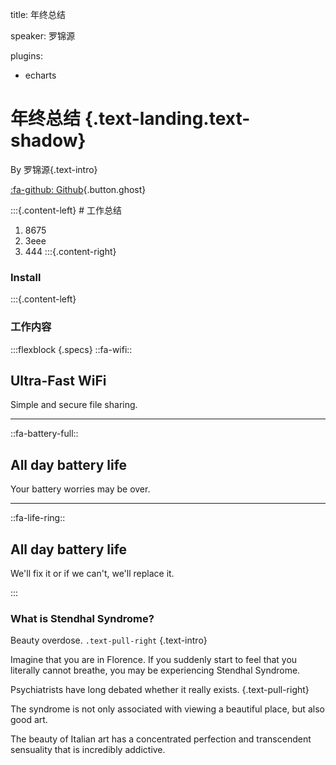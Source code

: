 title: 年终总结

speaker: 罗锦源

plugins:

- echarts

<slide class="bg-black-blue aligncenter" image="https://source.unsplash.com/C1HhAQrbykQ/ .dark">

# 年终总结 {.text-landing.text-shadow}

By 罗锦源{.text-intro}

[:fa-github: Github](https://github.com/luo-jacky/mynote){.button.ghost}

<slide class="slide-top">
:::{.content-left}
# 工作总结

1. 8675
2. 3eee
3. 444
   :::{.content-right}

### Install

<slide image="https://webslides.tv/static/images/iphone-hand.png .right-bottom">

:::{.content-left}

### 工作内容

:::flexblock {.specs}
::fa-wifi::

## Ultra-Fast WiFi

Simple and secure file sharing.

---

::fa-battery-full::

## All day battery life

Your battery worries may be over.

---

::fa-life-ring::

## All day battery life

We'll fix it or if we can't, we'll replace it.

:::

<slide :class="size-50">

### **What is Stendhal Syndrome?**

Beauty overdose. `.text-pull-right` {.text-intro}

Imagine that you are in Florence. If you suddenly start to feel that you literally cannot breathe, you may be experiencing Stendhal Syndrome.

Psychiatrists have long debated whether it really exists. {.text-pull-right}

The syndrome is not only associated with viewing a beautiful place, but also good art.

The beauty of Italian art has a concentrated perfection and transcendent sensuality that is incredibly addictive.

<slide>
